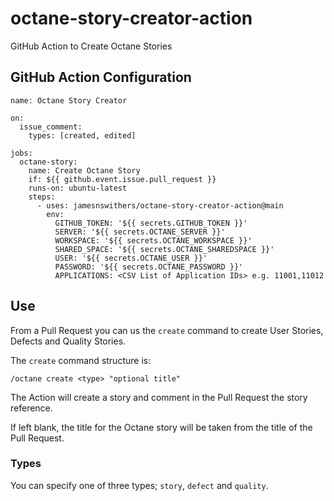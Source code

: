 # octane-story-creator-action
 GitHub Action to Create Octane Stories

## GitHub Action Configuration

```
name: Octane Story Creator

on:
  issue_comment:
    types: [created, edited]

jobs:
  octane-story:
    name: Create Octane Story
    if: ${{ github.event.issue.pull_request }}
    runs-on: ubuntu-latest
    steps:
      - uses: jamesnswithers/octane-story-creator-action@main
        env:
          GITHUB_TOKEN: '${{ secrets.GITHUB_TOKEN }}'
          SERVER: '${{ secrets.OCTANE_SERVER }}'
          WORKSPACE: '${{ secrets.OCTANE_WORKSPACE }}'
          SHARED_SPACE: '${{ secrets.OCTANE_SHAREDSPACE }}'
          USER: '${{ secrets.OCTANE_USER }}'
          PASSWORD: '${{ secrets.OCTANE_PASSWORD }}'
          APPLICATIONS: <CSV List of Application IDs> e.g. 11001,11012
```

## Use
From a Pull Request you can us the `create` command to create User Stories, Defects and Quality Stories.

The `create` command structure is:

```
/octane create <type> "optional title"
```

The Action will create a story and comment in the Pull Request the story reference.

If left blank, the title for the Octane story will be taken from the title of the Pull Request.

### Types
You can specify one of three types; `story`, `defect` and `quality`.